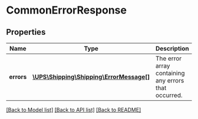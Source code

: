 # CommonErrorResponse

## Properties
Name | Type | Description | Notes
------------ | ------------- | ------------- | -------------
**errors** | [**\UPS\Shipping\Shipping\ErrorMessage[]**](ErrorMessage.md) | The error array containing any errors that occurred. | [optional] 

[[Back to Model list]](../../README.md#documentation-for-models) [[Back to API list]](../../README.md#documentation-for-api-endpoints) [[Back to README]](../../README.md)

